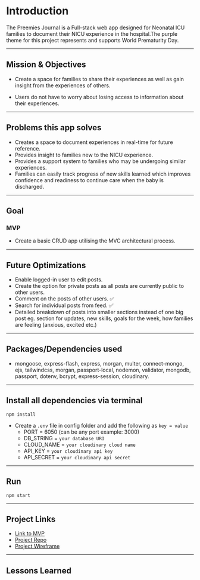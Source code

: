 # Introduction

<p>The Preemies Journal is a Full-stack web app designed for Neonatal ICU families to document their NICU experience in the hospital.The purple theme for this project represents and supports World Prematurity Day.</p>

---

## Mission & Objectives

- Create a space for families to share their experiences as well as gain insight from the experiences of others.

- Users do not have to worry about losing access to information about their experiences.

---


## Problems this app solves

- Creates a space to document experiences in real-time for future reference.
- Provides insight to families new to the NICU experience.
- Provides a support system to families who may be undergoing similar experiences.
- Families can easily track progress of new skills learned which improves confidence and readiness to     continue care when the baby is discharged.

---

## Goal
### MVP
- Create a basic CRUD app utilising the MVC architectural process.

---


## Future Optimizations

- Enable logged-in user to edit posts.
- Create the option for private posts as all posts are currently public to other users.
- Comment on the posts of other users. :white_check_mark:
- Search for individual posts from feed. :white_check_mark:
- Detailed breakdown of posts into smaller sections instead of one big post eg. section for updates, new skills, goals for the week, how families are feeling (anxious, excited etc.) 

---

## Packages/Dependencies used

- mongoose, express-flash, express, morgan, multer, connect-mongo, ejs, tailwindcss, morgan, passport-local, nodemon, validator, mongodb, passport, dotenv, bcrypt, express-session, cloudinary.

---

## Install all dependencies via terminal

`npm install`

- Create a `.env` file in config folder and add the following as `key = value`
  - PORT = 6050 (can be any port example: 3000)
  - DB_STRING = `your database URI`
  - CLOUD_NAME = `your cloudinary cloud name`
  - API_KEY = `your cloudinary api key`
  - API_SECRET = `your cloudinary api secret`

---

## Run

`npm start`

---

## Project Links
- [Link to MVP](https://JournalApp-1.lovethtee.repl.co)
- [Project Repo](https://github.com/LovethTee/JournalApp)
- [Project Wireframe](https://miro.com/app/board/uXjVPYqXPLs=/?share_link_id=467774451459)

 
---

## Lessons Learned


